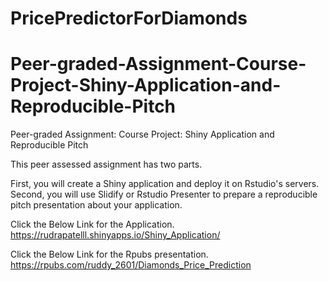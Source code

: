 # PricePredictorForDiamonds
# Peer-graded-Assignment-Course-Project-Shiny-Application-and-Reproducible-Pitch

Peer-graded Assignment: Course Project: Shiny Application and Reproducible Pitch

This peer assessed assignment has two parts.

First, you will create a Shiny application and deploy it on Rstudio's servers.
Second, you will use Slidify or Rstudio Presenter to prepare a reproducible pitch presentation about your application.

Click the Below Link for the Application.
https://rudrapatelll.shinyapps.io/Shiny_Application/

Click the Below Link for the Rpubs presentation.
https://rpubs.com/ruddy_2601/Diamonds_Price_Prediction

